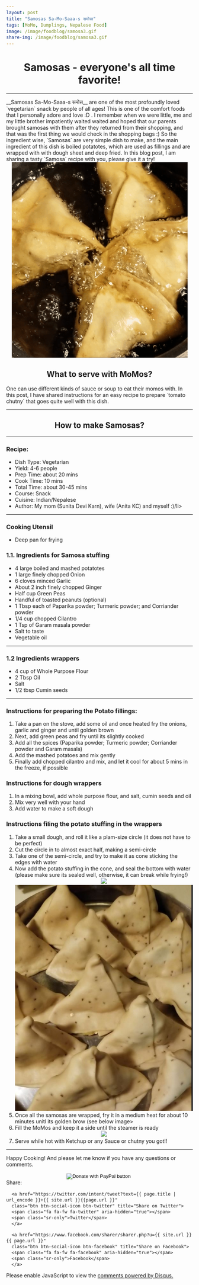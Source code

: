 ```yaml
---
layout: post
title: "Samosas Sa-Mo-Saaa-s समोसा"
tags: [MoMo, Dumplings, Nepalese Food]
image: /image/foodblog/samosa3.gif
share-img: /image/foodblog/samosa3.gif
---
```


<center><h1> Samosas - everyone's all time favorite! </h1> </center>
<hr>
__Samosas Sa-Mo-Saaa-s समोस__ are one of the most profoundly loved `vegetarian` snack by people of all ages! This is one of the comfort foods that I personally adore and love :D . I remember when we were little, me and my little brother impatiently waited waited and hoped that our parents brought samosas with them after they returned from their shopping, and that was the first thing we would check in the shopping bags :) So the ingredient wise, `Samosas` are very simple dish to make, and the main ingredient of this dish is boiled potatotes, which are used as fillings and are wrapped with with dough sheet and deep fried. In this blog post, I am sharing a tasty `Samosa` recipe with you, please give it a try!

<center> 
<img src="/image/foodblog/samosa3.gif">
</center>

<center><h2> What to serve with MoMos?</h2> </center>
One can use different kinds of sauce or soup to eat their momos with. In this post, I have shared instructions for an easy recipe to prepare `tomato chutny` that goes quite well with this dish.
<hr>

<center><h2> How to make Samosas?</h2></center>

<hr>

<h3> Recipe: </h3>

<ul>
  <li> Dish Type: Vegetarian </li>
  <li> Yield: 4-6 people </li>
  <li> Prep Time: about 20 mins </li>
  <li> Cook Time: 10 mins </li>
  <li> Total Time:  about 30-45 mins </li>
  <li> Course:  Snack </li>
  <li> Cuisine: Indian/Nepalese  </li>
  <li> Author: My mom (Sunita Devi Karn), wife (Anita KC) and myself :)/li>
</ul>
<hr>

<h3> Cooking Utensil </h3>
<ul>
    <li> Deep pan for frying </li>
</ul>
    
<h3> 1.1. Ingredients for Samosa stuffing</h3>

<ul>
    <li> 4 large boiled and mashed potatotes </li>
    <li> 1 large finely chopped Onion </li>
    <li> 6 cloves minced Garlic</li>
    <li> About 2 inch finely chopped Ginger </li>
    <li> Half cup Green Peas</li>
    <li> Handful of toasted peanuts (optional)</li>
    <li> 1 Tbsp each of Paparika powder; Turmeric powder; and Corriander powder </li>
    <li> 1/4 cup chopped Cilantro </li>
    <li> 1 Tsp of Garam masala powder </li>
    <li> Salt to taste </li>
    <li> Vegetable oil </li>
</ul>

<hr>

<h3> 1.2 Ingredients wrappers </h3>

<ul>
    <li> 4 cup of Whole Purpose Flour </li>
    <li> 2 Tbsp Oil</li>
    <li> Salt</li>
    <li> 1/2 tbsp Cumin seeds </li>

</ul>

<hr>

<h3> Instructions for preparing the Potato fillings:</h3>

<ol>
  <li> Take a pan on the stove, add some oil and once heated fry the onions, garlic and ginger and until golden brown</li>
  <li> Next, add green peas and fry until its slightly cooked </li>
  <li> Add all the spices (Paparika powder; Turmeric powder; Corriander powder and Garam masala) </li>
  <li> Add the mashed potatoes and mix gently </li>
  <li> Finally add chopped cilantro and mix, and let it cool for about 5 mins in the freeze, if possible </li>
</ol>

<h3> Instructions for dough wrappers</h3>
  <ol>
    <li> In a mixing bowl, add whole purpose flour, and salt, cumin seeds and oil </li>
    <li> Mix very well with your hand </li>
    <li> Add water to make a soft dough </li>
  </ol>
  
<h3> Instructions filing the potato stuffing in the wrappers</h3>
  <ol>
    <li> Take a small dough, and roll it like a plam-size circle (it does not have to be perfect)</li>
    <li> Cut the circle in to almost exact half, making a semi-circle </li>
    <li> Take one of the semi-circle, and try to make it as cone sticking the edges with water </li>
    <li> Now add the potato stuffing in the cone, and seal the bottom with water (please make sure its sealed well, otherwise, it can         break while frying!) </li>
    <center><img src="/image/foodblog/samosa4.jpg" width="auto" height="400"></center>
  <ceneter><img src="/image/foodblog/samosa2.JPG" ></center>
    <li> Once all the samosas are wrapped, fry it in a medium heat for about 10 minutes unitl its golden brow (see below image> </li>
    <li> Fill the MoMos and keep it a side until the steamer is ready</li>
    <center><img src="/image/foodblog/samosa4.jpg" width="auto height="400"></center>
    <li> Serve while hot with Ketchup or any Sauce or chutny you got!!  </li>
  </ol>
<hr>

<p> Happy Cooking! And please let me know if you have any questions or comments.</p>

<center>
<form action="https://www.paypal.com/cgi-bin/webscr" method="post" target="_top">
<input type="hidden" name="cmd" value="_donations" />
<input type="hidden" name="business" value="8ZF7YRTZ42EKU" />
<input type="hidden" name="item_name" value="To support the education for all." />
<input type="hidden" name="currency_code" value="USD" />
<input type="image" src="https://www.paypalobjects.com/en_US/i/btn/btn_donateCC_LG.gif" border="0" name="submit" title="PayPal - The safer, easier way to pay online!" alt="Donate with PayPal button" />
<img alt="" border="0" src="https://www.paypal.com/en_US/i/scr/pixel.gif" width="1" height="1" />
</form>
</center>

<!--- Sharing ----------------------------------->
<section id = "social-share-section">
  <span class="sr-only">Share: </span>

  
<!--- Share on Twitter -->
      <a href="https://twitter.com/intent/tweet?text={{ page.title | url_encode }}+{{ site.url }}{{page.url }}"
      class="btn btn-social-icon btn-twitter" title="Share on Twitter">
      <span class="fa fa-fw fa-twitter" aria-hidden="true"></span>
      <span class="sr-only">Twitter</span>
      </a>

<!--- Share on Facebook -->
      <a href="https://www.facebook.com/sharer/sharer.php?u={{ site.url }}{{ page.url }}"
      class="btn btn-social-icon btn-facebook" title="Share on Facebook">
      <span class="fa fa-fw fa-facebook" aria-hidden="true"></span>
      <span class="sr-only">Facebook</span>
      </a>
</section>

  
<div class="disqus-comments">
          
<div class="comments">
    <div id="disqus_thread"></div>
    <script type="text/javascript">
        var disqus_shortname = 'avikarn';
            var url_parts = window.location.href.split("?");
            url_parts = url_parts[0].split("#");
            disqus_url = url_parts[0];
            disqus_url = disqus_url.replace(/(\/)*$/, "/");
            disqus_url = disqus_url.replace(/https:\/\//, "http:\/\/");
            if (disqus_url.substr(-9) == "projects/") {
                disqus_url = disqus_url.substr(0, disqus_url.length - 1);
            }

        (function() {
            var dsq = document.createElement('script'); dsq.type = 'text/javascript'; dsq.async = true;
            dsq.src = '//' + disqus_shortname + '.disqus.com/embed.js';
            (document.getElementsByTagName('head')[0] || document.getElementsByTagName('body')[0]).appendChild(dsq);
        })();
  </script>
    <noscript>Please enable JavaScript to view the <a href="https://disqus.com/?ref_noscript">comments powered by Disqus.</a></noscript>
  </div>
</div>

<!-- Global site tag (gtag.js) - Google Analytics -->
<script async src="https://www.googletagmanager.com/gtag/js?id=UA-123359651-1"></script>
<script>
  window.dataLayer = window.dataLayer || [];
  function gtag(){dataLayer.push(arguments);}
  gtag('js', new Date());
  gtag('config', 'UA-123359651-1');
</script>

<script async src="//pagead2.googlesyndication.com/pagead/js/adsbygoogle.js"></script>
<script>
  (adsbygoogle = window.adsbygoogle || []).push({
    google_ad_client: "ca-pub-5126027065024936",
    enable_page_level_ads: true
  });
</script>

